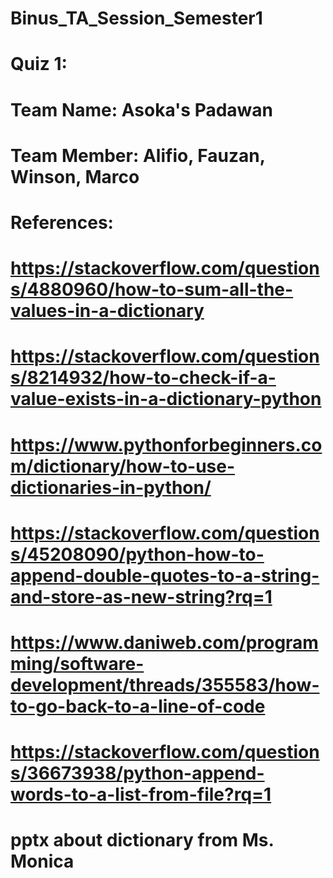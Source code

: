 # Binus_TA_Session_Semester1
# Quiz 1:
# Team Name: Asoka's Padawan
# Team Member: Alifio, Fauzan, Winson, Marco
# References:
# https://stackoverflow.com/questions/4880960/how-to-sum-all-the-values-in-a-dictionary
# https://stackoverflow.com/questions/8214932/how-to-check-if-a-value-exists-in-a-dictionary-python
# https://www.pythonforbeginners.com/dictionary/how-to-use-dictionaries-in-python/
# https://stackoverflow.com/questions/45208090/python-how-to-append-double-quotes-to-a-string-and-store-as-new-string?rq=1
# https://www.daniweb.com/programming/software-development/threads/355583/how-to-go-back-to-a-line-of-code
# https://stackoverflow.com/questions/36673938/python-append-words-to-a-list-from-file?rq=1
# pptx about dictionary from Ms. Monica 
